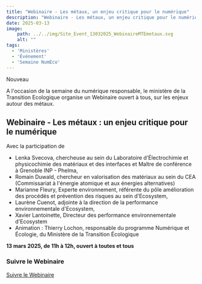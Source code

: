 ```yaml
---
title: "Webinaire - Les métaux, un enjeu critique pour le numérique"
description: "Webinaire - Les métaux, un enjeu critique pour le numérique, 13 mars 2025, de 11h à 12h. Organisé par le Ministère de la Transition écologique"
date: 2025-03-13
image:
    path: ../../img/Site_Event_13032025_WebinaireMTEmetaux.svg
    alt: ""
tags:
  - 'Ministères'
  - 'Événement'
  - 'Semaine NumEco'
---
```


<span class="fr-badge fr-badge--success fr-badge--no-icon">Nouveau</span>

<!-- chapô-->
A l'occasion de la semaine du numérique responsable, le ministère de la Transition Ecologique organise un Webinaire ouvert à tous, sur les enjeux autour des métaux.

## Webinaire - Les métaux : un enjeu critique pour le numérique

Avec la participation de 
* Lenka Svecova, chercheuse au sein  du Laboratoire d'Électrochimie et physicochimie des matériaux et des interfaces et Maître de conférence à Grenoble INP - Phelma,
* Romain Duwald, chercheur en valorisation des matériaux au sein du CEA (Commissariat à l'énergie atomique et aux énergies alternatives)
* Marianne Fleury, Experte environnement, référente du pôle amélioration des procédés et prévention des risques au sein d'Ecosystem,
* Laurène Cuenot, adjointe à la direction de la performance environnementale d'Ecosystem,
* Xavier Lantoinette, Directeur des performance environnementale d'Ecosystem 
* Animation : Thierry Lochon, responsable du programme Numérique et Écologie, du Ministère de la Transition Écologique

**13 mars 2025, de 11h à 12h, ouvert à toutes et tous**

<div class="fr-callout">
    <h3 class="fr-callout__title">Suivre le Webinaire</h3>
    <a class="fr-btn" href="https://guest.lifesize.com/6515666" target="_blank">
    Suivre le Webinaire
    </a>
</div>

